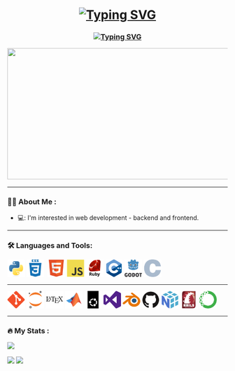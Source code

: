 <h1 align="center">
<a href="https://git.io/typing-svg"><img src="https://readme-typing-svg.herokuapp.com?font=Permanent+Marker&size=35&duration=1&pause=1&color=7A47E6FF&background=FFFFFF4D&repeat=false&width=435&lines=Hi+there%2C+I'm+Ksenia" alt="Typing SVG" /></a>
</h1>

<h3 align="center">
<a href="https://git.io/typing-svg"><img src="https://readme-typing-svg.herokuapp.com?font=Permanent+Marker&size=27&pause=1000&color=814BF3FF&background=FFFFFF4D&repeat=true&width=435&lines=Frontend+developer+&#129361" alt="Typing SVG" /></a>
</h3>


<div align="center">
  <img src="https://media.giphy.com/media/L1R1tvI9svkIWwpVYr/giphy.gif" width="600" height="300"/>

</div>

  ---

### :woman_technologist: About Me :

- 💻: I'm interested in web development - backend and frontend. 

---

### :hammer_and_wrench: Languages and Tools:
<div>
  <img src="https://github.com/devicons/devicon/blob/master/icons/python/python-original.svg" width="40" height="40"/>
  <img src="https://github.com/devicons/devicon/blob/master/icons/css3/css3-plain-wordmark.svg"  title="CSS3" alt="CSS" width="40" height="40"/>&nbsp;
  <img src="https://github.com/devicons/devicon/blob/master/icons/html5/html5-original.svg" width="40" height="40"/>
  <img src="https://github.com/devicons/devicon/blob/master/icons/javascript/javascript-original.svg" width="40" height="40"/>
  <img src="https://github.com/devicons/devicon/blob/master/icons/ruby/ruby-original-wordmark.svg" title="Git" **alt="Git" width="40" height="40"/>
  <img src="https://github.com/devicons/devicon/blob/master/icons/cplusplus/cplusplus-original.svg" width="40" height="40"/>
  <img src="https://github.com/devicons/devicon/blob/master/icons/godot/godot-original-wordmark.svg" title="Git" **alt="Git" width="40" height="40"/>
  <img src="https://github.com/devicons/devicon/blob/master/icons/c/c-original.svg" width="40" height="40"/>
  

</div>

---

<div>
  <img src="https://github.com/devicons/devicon/blob/master/icons/git/git-original.svg" title="Git" **alt="Git" width="40" height="40"/>
  <img src="https://github.com/devicons/devicon/blob/master/icons/jupyter/jupyter-original.svg" title="Git" **alt="Git" width="40" height="40"/>
  <img src="https://github.com/devicons/devicon/blob/master/icons/latex/latex-original.svg" title="Git" **alt="Git" width="40" height="40"/>
  <img src="https://github.com/devicons/devicon/blob/master/icons/matlab/matlab-original.svg" width="40" height="40"/>
  <img src="https://github.com/devicons/devicon/blob/master/icons/ubuntu/ubuntu-plain.svg" width="40" height="40"/>
  <img src="https://github.com/devicons/devicon/blob/master/icons/visualstudio/visualstudio-plain.svg" width="40" height="40"/>
  <img src="https://github.com/devicons/devicon/blob/master/icons/blender/blender-original.svg" width="40" height="40"/>
  <img src="https://github.com/devicons/devicon/blob/master/icons/github/github-original.svg" width="40" height="40"/>
  <img src="https://github.com/devicons/devicon/blob/master/icons/numpy/numpy-original.svg" width="40" height="40"/>
  <img src="https://github.com/devicons/devicon/blob/master/icons/rails/rails-original-wordmark.svg" width="40" height="40"/>
  <img src="https://github.com/devicons/devicon/blob/master/icons/anaconda/anaconda-original.svg" width="40" height="40"/>
</div>


---

### :fire: My Stats :



![](https://github-profile-summary-cards.vercel.app/api/cards/profile-details?username=sikorskayaX&theme=solarized) 

![](https://github-profile-summary-cards.vercel.app/api/cards/most-commit-language?username=sikorskayaX&theme=solarized)
![](https://github-profile-summary-cards.vercel.app/api/cards/repos-per-language?username=sikorskayaX&theme=solarized)




